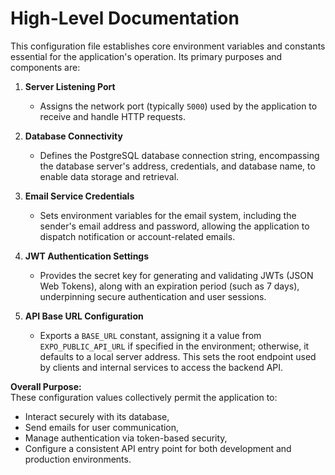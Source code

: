 # High-Level Documentation

This configuration file establishes core environment variables and constants essential for the application's operation. Its primary purposes and components are:

1. **Server Listening Port**  
   - Assigns the network port (typically `5000`) used by the application to receive and handle HTTP requests.

2. **Database Connectivity**  
   - Defines the PostgreSQL database connection string, encompassing the database server's address, credentials, and database name, to enable data storage and retrieval.

3. **Email Service Credentials**  
   - Sets environment variables for the email system, including the sender's email address and password, allowing the application to dispatch notification or account-related emails.

4. **JWT Authentication Settings**  
   - Provides the secret key for generating and validating JWTs (JSON Web Tokens), along with an expiration period (such as 7 days), underpinning secure authentication and user sessions.

5. **API Base URL Configuration**  
   - Exports a `BASE_URL` constant, assigning it a value from `EXPO_PUBLIC_API_URL` if specified in the environment; otherwise, it defaults to a local server address. This sets the root endpoint used by clients and internal services to access the backend API.

**Overall Purpose:**  
These configuration values collectively permit the application to:
- Interact securely with its database,
- Send emails for user communication,
- Manage authentication via token-based security,
- Configure a consistent API entry point for both development and production environments.